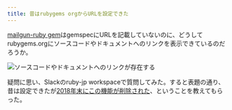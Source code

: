 ```yaml
---
title: 昔はrubygems orgからURLを設定できた
---
```

[mailgun-ruby gem](https://rubygems.org/gems/mailgun-ruby)はgemspecにURLを記載していないのに、どうしてrubygems.orgにソースコードやドキュメントへのリンクを表示できているのだろうか。

![](https://lh5.googleusercontent.com/Bdvi4TGdvjYDdVGpQQ8zO5qpXO2Kf4MxTdgYuyTaSLMnINEcrxVH19W0vJZEPydsxeJq_hZ2r70_HHoypX12RJGGV_VyogRyl7UsUPVmjDnWj2QXhxn-7cM-rxk8-IevN9rOV_8ZxHZWcByQVqyktWvrlyQXaSY9aSaOYntgjn3bzYV8SyANcQWF "ソースコードやドキュメントへのリンクが存在する")

疑問に思い、Slackのruby-jp workspaceで質問してみた。すると表題の通り、昔は設定できたが[2018年末にこの機能が削除された](https://github.com/rubygems/rubygems.org/pull/1815)、ということを教えてもらった。
